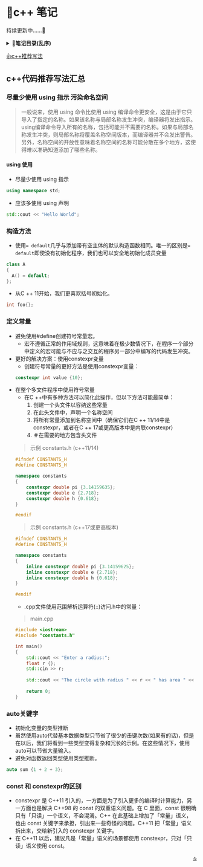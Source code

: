<a id="top"></a>
# ​:notebook_with_decorative_cover:​c++ 笔记
持续更新中……​:newspaper:​

<b><details><summary>​:bookmark_tabs:​笔记目录(乱序)</summary></b>
            [decltype](https://github.com/2936893901/cpp_note/blob/main/note/decltype.md)&nbsp;
            [explicit](https://github.com/2936893901/cpp_note/blob/main/note/explicit.md)&nbsp;
            [STL容器](https://github.com/2936893901/cpp_note/blob/main/note/STL%E5%AE%B9%E5%99%A8.md)&nbsp;
            [extern](https://github.com/2936893901/cpp_note/blob/main/note/extern.md)&nbsp;
            [位域](https://github.com/2936893901/cpp_note/blob/main/note/%E4%BD%8D%E5%9F%9F.md)&nbsp;
            [信号处理](https://github.com/2936893901/cpp_note/blob/main/note/%E4%BF%A1%E5%8F%B7%E5%A4%84%E7%90%86.md)&nbsp;
            [其他数据类型](https://github.com/2936893901/cpp_note/blob/main/note/%E5%85%B6%E4%BB%96%E6%95%B0%E6%8D%AE%E7%B1%BB%E5%9E%8B.md)&nbsp;
            [函数](https://github.com/2936893901/cpp_note/blob/main/note/%E5%87%BD%E6%95%B0.md)&nbsp;
            [动态记忆](https://github.com/2936893901/cpp_note/blob/main/note/%E5%8A%A8%E6%80%81%E8%AE%B0%E5%BF%86.md)&nbsp;
            [双冒号](https://github.com/2936893901/cpp_note/blob/main/note/%E5%8F%8C%E5%86%92%E5%8F%B7.md)&nbsp;
            [名称可见性](https://github.com/2936893901/cpp_note/blob/main/note/%E5%90%8D%E7%A7%B0%E5%8F%AF%E8%A7%81%E6%80%A7.md)&nbsp;
            [基本输入输出](https://github.com/2936893901/cpp_note/blob/main/note/%E5%9F%BA%E6%9C%AC%E8%BE%93%E5%85%A5%E8%BE%93%E5%87%BA.md)&nbsp;
            [多线程](https://github.com/2936893901/cpp_note/blob/main/note/%E5%A4%9A%E7%BA%BF%E7%A8%8B.md)&nbsp;
            [字符序列](https://github.com/2936893901/cpp_note/blob/main/note/%E5%AD%97%E7%AC%A6%E5%BA%8F%E5%88%97.md)&nbsp;
            [存储类](https://github.com/2936893901/cpp_note/blob/main/note/%E5%AD%98%E5%82%A8%E7%B1%BB.md)&nbsp;
            [异常处理](https://github.com/2936893901/cpp_note/blob/main/note/%E5%BC%82%E5%B8%B8%E5%A4%84%E7%90%86.md)&nbsp;
            [引用与指针](https://github.com/2936893901/cpp_note/blob/main/note/%E5%BC%95%E7%94%A8%E5%92%8C%E6%8C%87%E9%92%88.md)&nbsp;
            [指针](https://github.com/2936893901/cpp_note/blob/main/note/%E6%8C%87%E9%92%88.md)&nbsp;
            [数据结构](https://github.com/2936893901/cpp_note/blob/main/note/%E6%95%B0%E6%8D%AE%E7%BB%93%E6%9E%84.md)&nbsp;
            [数组](https://github.com/2936893901/cpp_note/blob/main/note/%E6%95%B0%E7%BB%84.md)&nbsp;
            [文件和流](https://github.com/2936893901/cpp_note/blob/main/note/%E6%96%87%E4%BB%B6%E5%92%8C%E6%B5%81.md)&nbsp;
            [模板](https://github.com/2936893901/cpp_note/blob/main/note/%E6%A8%A1%E6%9D%BF.md)&nbsp;
            [类](https://github.com/2936893901/cpp_note/blob/main/note/%E7%B1%BB.md)&nbsp;
            [语句和流程控制](https://github.com/2936893901/cpp_note/blob/main/note/%E8%AF%AD%E5%8F%A5%E5%92%8C%E6%B5%81%E7%A8%8B%E6%8E%A7%E5%88%B6.md)&nbsp;
            [运算](https://github.com/2936893901/cpp_note/blob/main/note/%E8%BF%90%E7%AE%97.md)&nbsp;
            [重载和模板](https://github.com/2936893901/cpp_note/blob/main/note/%E9%87%8D%E8%BD%BD%E5%92%8C%E6%A8%A1%E6%9D%BF.md)&nbsp;
            [预处理器](https://github.com/2936893901/cpp_note/blob/main/note/%E9%A2%84%E5%A4%84%E7%90%86%E5%99%A8.md)&nbsp;
            [STL迭代器](https://github.com/2936893901/cpp_note/blob/main/note/STL%E8%BF%AD%E4%BB%A3%E5%99%A8.md)&nbsp;
  </details>

[​:thumbsup:​c++推荐写法](#tj)

<a id="tj"><a>
## c++代码推荐写法汇总

### 尽量少使用 using 指示 污染命名空间
> 一般说来，使用 using 命令比使用 using 编译命令更安全，这是由于它只导入了指定的名称。如果该名称与局部名称发生冲突，编译器将发出指示。using编译命令导入所有的名称，包括可能并不需要的名称。如果与局部名称发生冲突，则局部名称将覆盖名称空间版本，而编译器并不会发出警告。另外，名称空间的开放性意味着名称空间的名称可能分散在多个地方，这使得难以准确知道添加了哪些名称。

#### using 使用

- 尽量少使用 using 指示
```c++
using namespace std;
```
- 应该多使用 using 声明
```c++
std::cout << "Hello World";
```

### 构造方法
- 使用`= default`几乎与添加带有空主体的默认构造函数相同。唯一的区别是`= default`即使没有初始化程序，我们也可以安全地初始化成员变量

```c++
class A
{
  A() = default;
};
```

- 从C ++ 11开始，我们更喜欢括号初始化。
```c++
int foo{};
```
### 定义常量
- 避免使用#define创建符号常量宏。
    - 宏不遵循正常的作用域规则，这意味着在极少数情况下，在程序一个部分中定义的宏可能与不应与之交互的程序另一部分中编写的代码发生冲突。
- 更好的解决方案：使用constexpr变量
    - 创建符号常量的更好方法是使用constexpr变量：
    ```C++
    constexpr int value {10};
    ```
- 在整个多文件程序中使用符号常量
    - 在C ++中有多种方法可以简化此操作，但以下方法可能最简单：
        1. 创建一个头文件以容纳这些常量
        2. 在此头文件中，声明一个名称空间
        3. 将所有常量添加到名称空间中（确保它们在C ++ 11/14中是constexpr，或者在C ++ 17或更高版本中是内联constexpr）
        4. ＃在需要的地方包含头文件
    > 示例 constants.h (c++11/14)
    ```c++
    #ifndef CONSTANTS_H
    #define CONSTANTS_H
    
    namespace constants
    {
        constexpr double pi {3.14159635};
        constexpr double e {2.718};
        constexpr double h {0.618};
    }
    
    #endif
    ```
    > 示例 constants.h (c++17或更高版本)
    ```c++
    #ifndef CONSTANTS_H
    #define CONSTANTS_H
    
    namespace constants
    {
        inline constexpr double pi {3.14159625};
        inline constexpr double e {2.718};
        inline constexpr double h {0.618};
    }
    
    #endif
    ```
    - .cpp文件使用范围解析运算符(::)访问.h中的常量：
    > main.cpp
    ```c++
    #include <iostream>
    #include "constants.h"
    
    int main()
    {
        std::cout << "Enter a radius:";
        float r {};
        std::cin >> r;
        
        std::cout << "The circle with radius " << r << " has area " << r * r * constants::pi;
        
        return 0;
    }
    ```
### auto关键字
- 初始化变量的类型推断
- 虽然使用auto代替基本数据类型只节省了很少的击键次数(如果有的话)，但是在以后，我们将看到一些类型变得复杂和冗长的示例。在这些情况下，使用auto可以节省大量输入。
- 避免对函数返回类型使用类型推断。
```c++
auto sum {1 + 2 + 3};
```

### const 和 constexpr的区别
- constexpr 是 C++11 引入的，一方面是为了引入更多的编译时计算能力，另一方面也是解决 C++98 的 const 的双重语义问题。在 C 里面，const 很明确只有「只读」一个语义，不会混淆。C++ 在此基础上增加了「常量」语义，也由 const 关键字来承担，引出来一些奇怪的问题。C++11 把「常量」语义拆出来，交给新引入的 constexpr 关键字。
- 在 C++11 以后，建议凡是「常量」语义的场景都使用 constexpr，只对「只读」语义使用 const。
[<p align="right">​:top:​</p>](#top)

